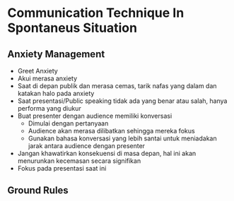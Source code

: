 # Communication Technique In Spontaneus Situation
## Anxiety Management
- Greet Anxiety
- Akui merasa anxiety
- Saat di depan publik dan merasa cemas, tarik nafas yang dalam dan katakan halo pada anxiety
- Saat presentasi/Public speaking tidak ada yang benar atau salah, hanya performa yang diukur
- Buat presenter dengan audience memiliki konversasi
	- Dimulai dengan pertanyaan
	- Audience akan merasa dilibatkan sehingga mereka fokus
	- Gunakan bahasa konversasi yang lebih santai untuk meniadakan jarak antara audience dengan presenter
- Jangan khawatirkan konsekuensi di masa depan, hal ini akan menurunkan kecemasan secara signifikan
- Fokus pada presentasi saat ini
## Ground Rules

